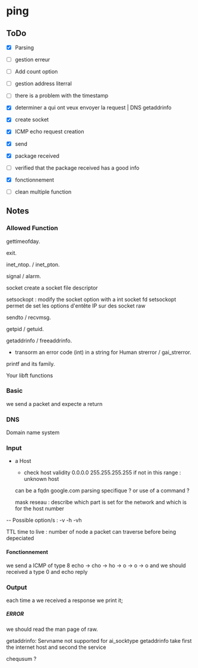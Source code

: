 # ping

## ToDo

- [x] Parsing
- [ ] gestion erreur
- [ ] Add count option
- [ ] gestion address literral
- [ ] there is a problem with the timestamp
- [x] determiner a qui ont veux envoyer la request | DNS getaddrinfo
- [x] create socket
- [x] ICMP echo request creation
- [x] send
- [x] package received
- [ ] verified that the package received has a good info
- [x] fonctionnement
- [ ] clean multiple function


## Notes

### Allowed Function

gettimeofday.

exit.

inet_ntop. / inet_pton.

signal / alarm.

socket create a socket file descriptor

setsockopt : modify the socket option with a int socket fd
setsockopt permet de set les options d'entête IP sur des socket raw

sendto / recvmsg.

getpid / getuid.


getaddrinfo / freeaddrinfo.

- transorm an error code (int) in a string for Human
strerror / gai_strerror.

printf and its family.

Your libft functions

### Basic

we send a packet and expecte a return


### DNS
Domain name system

### Input

- a Host
	- check host validity
	0.0.0.0
	255.255.255.255
	if not in this range : unknown host
	
	can be a fqdn
	google.com
	parsing specifique ?
	or use of a command ?
	
	mask reseau : describe which part is set for the network and which is for the host number

-- Possible option/s :
	-v
	-h
	-vh



TTL time to live : number of node a packet can traverse before being depeciated

#### Fonctionnement

we send a ICMP of type 8
echo -> cho -> ho -> o -> o -> o
and we should received a type 0 and echo reply

### Output

each time a we received a response we print it;


##### ERROR

we should read the man page of raw.

getaddrinfo: Servname not supported for ai_socktype
getaddrinfo take first the internet host and second the service

chequsum ?

